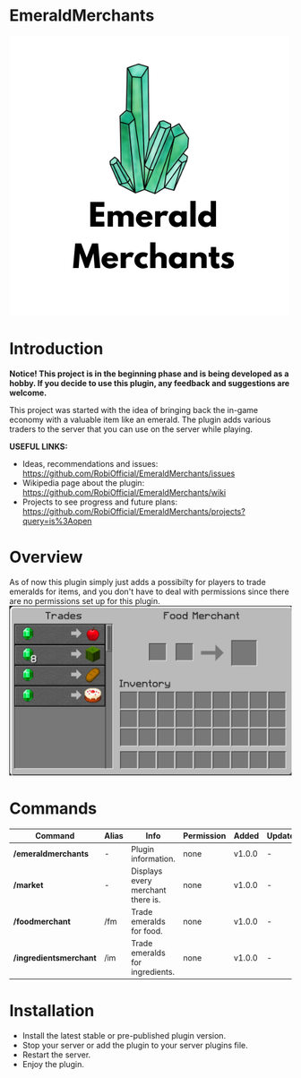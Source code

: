 # EmeraldMerchants
![EmeraldMerchantsIcon](https://github.com/RobiOfficial/EmeraldMerchants/blob/main/EmeraldMerchants.png?raw=true)

# Introduction
**Notice! This project is in the beginning phase and is being developed as a hobby. If you decide to use this plugin, any feedback and suggestions are welcome.**

This project was started with the idea of bringing back the in-game economy with a valuable item like an emerald. The plugin adds various traders to the server that you can use on the server while playing.

**USEFUL LINKS:**  
- Ideas, recommendations and issues: https://github.com/RobiOfficial/EmeraldMerchants/issues
- Wikipedia page about the plugin: https://github.com/RobiOfficial/EmeraldMerchants/wiki
- Projects to see progress and future plans: https://github.com/RobiOfficial/EmeraldMerchants/projects?query=is%3Aopen

# Overview
As of now this plugin simply just adds a possibilty for players to trade emeralds for items, and you don't have to deal with permissions since there are no permissions set up for this plugin. 
![MerchantBuild](https://github.com/RobiOfficial/EmeraldMerchants/blob/main/Merchant-build.png?raw=true)

# Commands

| Command | Alias | Info | Permission | Added | Updated |
|---|---|---|---|---|---|
| **/emeraldmerchants** | - | Plugin information. | none | v1.0.0 | - |
| **/market** | - | Displays every merchant there is. | none | v1.0.0 | - |
| **/foodmerchant** | /fm | Trade emeralds for food. | none | v1.0.0 | - |
| **/ingredientsmerchant** | /im | Trade emeralds for ingredients. | none | v1.0.0 | - |

# Installation
- Install the latest stable or pre-published plugin version.
- Stop your server or add the plugin to your server plugins file.
- Restart the server.
- Enjoy the plugin.
